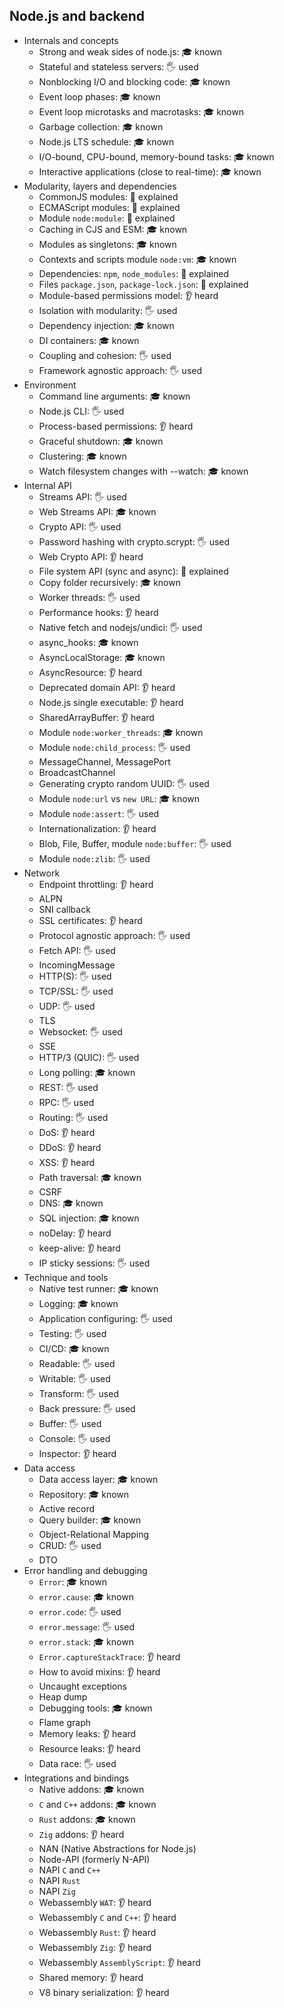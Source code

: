 ## Node.js and backend

- Internals and concepts
  - Strong and weak sides of node.js: 🎓 known
  - Stateful and stateless servers: 🖐️ used
  - Nonblocking I/O and blocking code: 🎓 known
  - Event loop phases: 🎓 known
  - Event loop microtasks and macrotasks: 🎓 known
  - Garbage collection: 🎓 known
  - Node.js LTS schedule: 🎓 known
  - I/O-bound, CPU-bound, memory-bound tasks: 🎓 known
  - Interactive applications (close to real-time): 🎓 known
- Modularity, layers and dependencies
  - CommonJS modules: 🙋 explained
  - ECMAScript modules: 🙋 explained
  - Module `node:module`: 🙋 explained
  - Caching in CJS and ESM: 🎓 known
  - Modules as singletons: 🎓 known
  - Contexts and scripts module `node:vm`: 🎓 known
  - Dependencies: `npm`, `node_modules`: 🙋 explained
  - Files `package.json`, `package-lock.json`: 🙋 explained
  - Module-based permissions model: 👂 heard
  - Isolation with modularity: 🖐️ used
  - Dependency injection: 🎓 known
  - DI containers: 🎓 known
  - Coupling and cohesion: 🖐️ used
  - Framework agnostic approach: 🖐️ used
- Environment
  - Command line arguments: 🎓 known
  - Node.js CLI: 🖐️ used
  - Process-based permissions: 👂 heard
  - Graceful shutdown: 🎓 known
  - Clustering: 🎓 known
  - Watch filesystem changes with --watch: 🎓 known
- Internal API
  - Streams API: 🖐️ used
  - Web Streams API: 🎓 known
  - Crypto API: 🖐️ used
  - Password hashing with crypto.scrypt: 🖐️ used
  - Web Crypto API: 👂 heard
  - File system API (sync and async): 🙋 explained
  - Copy folder recursively: 🎓 known
  - Worker threads: 🖐️ used
  - Performance hooks: 👂 heard
  - Native fetch and nodejs/undici: 🖐️ used
  - async_hooks: 🎓 known
  - AsyncLocalStorage: 🎓 known
  - AsyncResource: 👂 heard
  - Deprecated domain API: 👂 heard
  - Node.js single executable: 👂 heard
  - SharedArrayBuffer: 👂 heard
  - Module `node:worker_threads`: 🎓 known
  - Module `node:child_process`: 🖐️ used
  - MessageChannel, MessagePort
  - BroadcastChannel
  - Generating crypto random UUID: 🖐️ used
  - Module `node:url` vs `new URL`: 🎓 known
  - Module `node:assert`: 🖐️ used
  - Internationalization: 👂 heard
  - Blob, File, Buffer, module `node:buffer`: 🖐️ used
  - Module `node:zlib`: 🖐️ used
- Network
  - Endpoint throttling: 👂 heard
  - ALPN
  - SNI callback
  - SSL certificates: 👂 heard
  - Protocol agnostic approach: 🖐️ used
  - Fetch API: 🖐️ used
  - IncomingMessage
  - HTTP(S): 🖐️ used
  - TCP/SSL: 🖐️ used
  - UDP: 🖐️ used
  - TLS
  - Websocket: 🖐️ used
  - SSE
  - HTTP/3 (QUIC): 🖐️ used
  - Long polling: 🎓 known
  - REST: 🖐️ used
  - RPC: 🖐️ used
  - Routing: 🖐️ used
  - DoS: 👂 heard
  - DDoS: 👂 heard
  - XSS: 👂 heard
  - Path traversal: 🎓 known
  - CSRF
  - DNS: 🎓 known
  - SQL injection: 🎓 known
  - noDelay: 👂 heard
  - keep-alive: 👂 heard
  - IP sticky sessions: 🖐️ used
- Technique and tools
  - Native test runner: 🎓 known
  - Logging: 🎓 known
  - Application configuring: 🖐️ used
  - Testing: 🖐️ used
  - CI/CD: 🎓 known
  - Readable: 🖐️ used
  - Writable: 🖐️ used
  - Transform: 🖐️ used
  - Back pressure: 🖐️ used
  - Buffer: 🖐️ used
  - Console: 🖐️ used
  - Inspector: 👂 heard
- Data access
  - Data access layer: 🎓 known
  - Repository: 🎓 known
  - Active record
  - Query builder: 🎓 known
  - Object-Relational Mapping
  - CRUD: 🖐️ used
  - DTO
- Error handling and debugging
  - `Error`: 🎓 known
  - `error.cause`: 🎓 known
  - `error.code`: 🖐️ used
  - `error.message`: 🖐️ used
  - `error.stack`: 🎓 known
  - `Error.captureStackTrace`: 👂 heard
  - How to avoid mixins: 👂 heard
  - Uncaught exceptions
  - Heap dump
  - Debugging tools: 🎓 known
  - Flame graph
  - Memory leaks: 👂 heard
  - Resource leaks: 👂 heard
  - Data race: 🖐️ used
- Integrations and bindings
  - Native addons: 🎓 known
  - `C` and `C++` addons: 🎓 known
  - `Rust` addons: 🎓 known
  - `Zig` addons: 👂 heard
  - NAN (Native Abstractions for Node.js)
  - Node-API (formerly N-API)
  - NAPI `C` and `C++`
  - NAPI `Rust`
  - NAPI `Zig`
  - Webassembly `WAT`: 👂 heard
  - Webassembly `C` and `C++`: 👂 heard
  - Webassembly `Rust`: 👂 heard
  - Webassembly `Zig`: 👂 heard
  - Webassembly `AssemblyScript`: 👂 heard
  - Shared memory: 👂 heard
  - V8 binary serialization: 👂 heard
